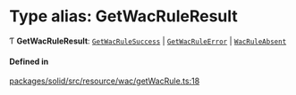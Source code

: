 # Type alias: GetWacRuleResult

Ƭ **GetWacRuleResult**: [`GetWacRuleSuccess`](../interfaces/GetWacRuleSuccess.md) \| [`GetWacRuleError`](GetWacRuleError.md) \| [`WacRuleAbsent`](../interfaces/WacRuleAbsent.md)

#### Defined in

[packages/solid/src/resource/wac/getWacRule.ts:18](https://github.com/o-development/ldo/blob/e8bb8b1/packages/solid/src/resource/wac/getWacRule.ts#L18)
